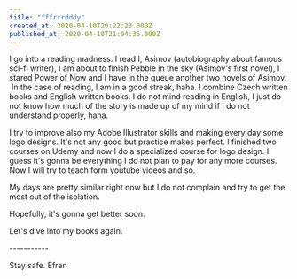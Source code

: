 ```yaml
---
title: "fffrrrdddy"
created_at: 2020-04-10T20:22:23.000Z
published_at: 2020-04-10T21:04:36.000Z
---
```

I go into a reading madness. I read I, Asimov (autobiography about famous sci-fi writer), I am about to finish Pebble in the sky (Asimov's first novel), I stared Power of Now and I have in the queue another two novels of Asimov.  In the case of reading, I am in a good streak, haha. I combine Czech written books and English written books. I do not mind reading in English, I just do not know how much of the story is made up of my mind if I do not understand properly, haha. 

I try to improve also my Adobe Illustrator skills and making every day some logo designs. It's not any good but practice makes perfect. I finished two courses on Udemy and now I do a specialized course for logo design. I guess it's gonna be everything I do not plan to pay for any more courses. Now I will try to teach form youtube videos and so.

  

My days are pretty similar right now but I do not complain and try to get the most out of the isolation.

Hopefully, it's gonna get better soon.

Let's dive into my books again.

\-----------

Stay safe. Efran
